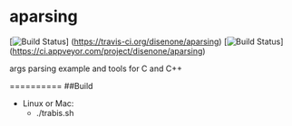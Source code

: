 # aparsing
[![Build Status](https://travis-ci.org/disenone/aparsing.svg?branch=master)]
(https://travis-ci.org/disenone/aparsing)
[![Build Status](https://ci.appveyor.com/api/projects/status/r6x12c0e1qqa3dkb?svg=true)]
(https://ci.appveyor.com/project/disenone/aparsing)

args parsing example and tools for C and C++

==========
##Build
* Linux or Mac:
	- ./trabis.sh

